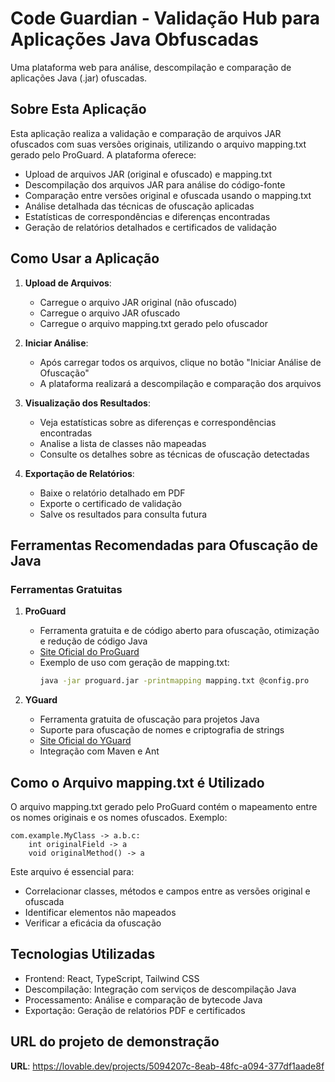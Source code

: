 
# Code Guardian - Validação Hub para Aplicações Java Obfuscadas

Uma plataforma web para análise, descompilação e comparação de aplicações Java (.jar) ofuscadas.

## Sobre Esta Aplicação

Esta aplicação realiza a validação e comparação de arquivos JAR ofuscados com suas versões originais, utilizando o arquivo mapping.txt gerado pelo ProGuard. A plataforma oferece:

- Upload de arquivos JAR (original e ofuscado) e mapping.txt
- Descompilação dos arquivos JAR para análise do código-fonte
- Comparação entre versões original e ofuscada usando o mapping.txt
- Análise detalhada das técnicas de ofuscação aplicadas
- Estatísticas de correspondências e diferenças encontradas
- Geração de relatórios detalhados e certificados de validação

## Como Usar a Aplicação

1. **Upload de Arquivos**:
   - Carregue o arquivo JAR original (não ofuscado)
   - Carregue o arquivo JAR ofuscado
   - Carregue o arquivo mapping.txt gerado pelo ofuscador

2. **Iniciar Análise**:
   - Após carregar todos os arquivos, clique no botão "Iniciar Análise de Ofuscação"
   - A plataforma realizará a descompilação e comparação dos arquivos

3. **Visualização dos Resultados**:
   - Veja estatísticas sobre as diferenças e correspondências encontradas
   - Analise a lista de classes não mapeadas
   - Consulte os detalhes sobre as técnicas de ofuscação detectadas

4. **Exportação de Relatórios**:
   - Baixe o relatório detalhado em PDF
   - Exporte o certificado de validação
   - Salve os resultados para consulta futura

## Ferramentas Recomendadas para Ofuscação de Java

### Ferramentas Gratuitas

1. **ProGuard**
   - Ferramenta gratuita e de código aberto para ofuscação, otimização e redução de código Java
   - [Site Oficial do ProGuard](https://www.guardsquare.com/proguard)
   - Exemplo de uso com geração de mapping.txt:
     ```bash
     java -jar proguard.jar -printmapping mapping.txt @config.pro
     ```

2. **YGuard**
   - Ferramenta gratuita de ofuscação para projetos Java
   - Suporte para ofuscação de nomes e criptografia de strings
   - [Site Oficial do YGuard](https://www.yworks.com/products/yguard)
   - Integração com Maven e Ant

## Como o Arquivo mapping.txt é Utilizado

O arquivo mapping.txt gerado pelo ProGuard contém o mapeamento entre os nomes originais e os nomes ofuscados. Exemplo:

```
com.example.MyClass -> a.b.c:
    int originalField -> a
    void originalMethod() -> a
```

Este arquivo é essencial para:
- Correlacionar classes, métodos e campos entre as versões original e ofuscada
- Identificar elementos não mapeados
- Verificar a eficácia da ofuscação

## Tecnologias Utilizadas

- Frontend: React, TypeScript, Tailwind CSS
- Descompilação: Integração com serviços de descompilação Java
- Processamento: Análise e comparação de bytecode Java
- Exportação: Geração de relatórios PDF e certificados

## URL do projeto de demonstração

**URL**: https://lovable.dev/projects/5094207c-8eab-48fc-a094-377df1aade8f

